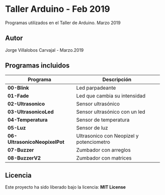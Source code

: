 # Taller Arduino - Feb 2019
Programas utilizados en el Taller de Arduino. Marzo 2019

## Autor
Jorge Villalobos Carvajal - Marzo.2019

## Programas incluidos

Programa | Descripción
------ | -----------
**00-Blink** | Led parpadeante
**01-Fade** | Led que cambia su intensidad
**02-Ultrasonico**  | Sensor ultrasónico
**03-UltrasonicoLed** | Sensor ultrasónico con un led
**04-Temperatura** | Sensor de temperatura
**05-Luz** | Sensor de luz
**06-UltrasonicoNeopixelPot** | Ultrasonico con Neopizel y potenciometro
**07-Buzzer** | Zumbador con arreglos
**08-BuzzerV2** |  Zumbador con matrices

## Licencia
Este proyecto ha sido liberado bajo la licencia: **MIT License**
